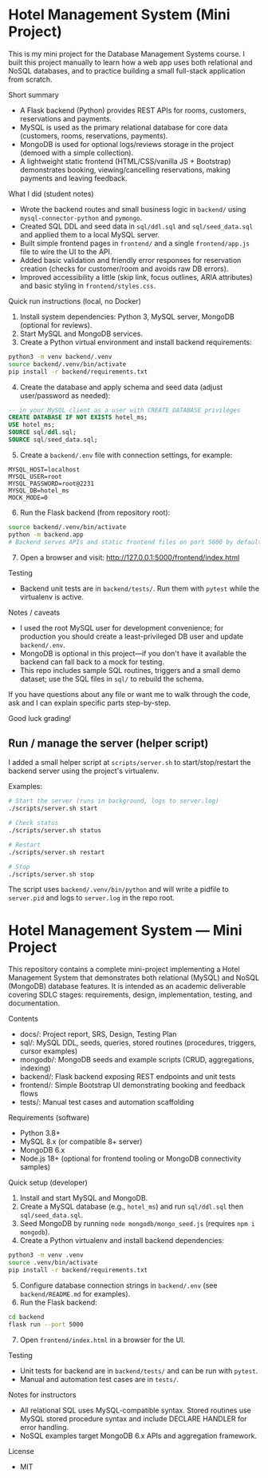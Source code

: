 # Hotel Management System (Mini Project)

This is my mini project for the Database Management Systems course. I built this project manually to learn how a web app uses both relational and NoSQL databases, and to practice building a small full-stack application from scratch.

Short summary
- A Flask backend (Python) provides REST APIs for rooms, customers, reservations and payments.
- MySQL is used as the primary relational database for core data (customers, rooms, reservations, payments).
- MongoDB is used for optional logs/reviews storage in the project (demoed with a simple collection).
- A lightweight static frontend (HTML/CSS/vanilla JS + Bootstrap) demonstrates booking, viewing/cancelling reservations, making payments and leaving feedback.

What I did (student notes)
- Wrote the backend routes and small business logic in `backend/` using `mysql-connector-python` and `pymongo`.
- Created SQL DDL and seed data in `sql/ddl.sql` and `sql/seed_data.sql` and applied them to a local MySQL server.
- Built simple frontend pages in `frontend/` and a single `frontend/app.js` file to wire the UI to the API.
- Added basic validation and friendly error responses for reservation creation (checks for customer/room and avoids raw DB errors).
- Improved accessibility a little (skip link, focus outlines, ARIA attributes) and basic styling in `frontend/styles.css`.

Quick run instructions (local, no Docker)
1. Install system dependencies: Python 3, MySQL server, MongoDB (optional for reviews).
2. Start MySQL and MongoDB services.
3. Create a Python virtual environment and install backend requirements:

```bash
python3 -m venv backend/.venv
source backend/.venv/bin/activate
pip install -r backend/requirements.txt
```

4. Create the database and apply schema and seed data (adjust user/password as needed):

```sql
-- in your MySQL client as a user with CREATE DATABASE privileges
CREATE DATABASE IF NOT EXISTS hotel_ms;
USE hotel_ms;
SOURCE sql/ddl.sql;
SOURCE sql/seed_data.sql;
```

5. Create a `backend/.env` file with connection settings, for example:

```
MYSQL_HOST=localhost
MYSQL_USER=root
MYSQL_PASSWORD=root@2231
MYSQL_DB=hotel_ms
MOCK_MODE=0
```

6. Run the Flask backend (from repository root):

```bash
source backend/.venv/bin/activate
python -m backend.app
# Backend serves APIs and static frontend files on port 5000 by default
```

7. Open a browser and visit: http://127.0.0.1:5000/frontend/index.html

Testing
- Backend unit tests are in `backend/tests/`. Run them with `pytest` while the virtualenv is active.

Notes / caveats
- I used the root MySQL user for development convenience; for production you should create a least-privileged DB user and update `backend/.env`.
- MongoDB is optional in this project—if you don't have it available the backend can fall back to a mock for testing.
- This repo includes sample SQL routines, triggers and a small demo dataset; use the SQL files in `sql/` to rebuild the schema.

If you have questions about any file or want me to walk through the code, ask and I can explain specific parts step-by-step.

Good luck grading!

Run / manage the server (helper script)
--------------------------------------
I added a small helper script at `scripts/server.sh` to start/stop/restart the backend server using the project's virtualenv.

Examples:

```bash
# Start the server (runs in background, logs to server.log)
./scripts/server.sh start

# Check status
./scripts/server.sh status

# Restart
./scripts/server.sh restart

# Stop
./scripts/server.sh stop
```

The script uses `backend/.venv/bin/python` and will write a pidfile to `server.pid` and logs to `server.log` in the repo root.
# Hotel Management System — Mini Project

This repository contains a complete mini-project implementing a Hotel Management System that demonstrates both relational (MySQL) and NoSQL (MongoDB) database features. It is intended as an academic deliverable covering SDLC stages: requirements, design, implementation, testing, and documentation.

Contents
- docs/: Project report, SRS, Design, Testing Plan
- sql/: MySQL DDL, seeds, queries, stored routines (procedures, triggers, cursor examples)
- mongodb/: MongoDB seeds and example scripts (CRUD, aggregations, indexing)
- backend/: Flask backend exposing REST endpoints and unit tests
- frontend/: Simple Bootstrap UI demonstrating booking and feedback flows
- tests/: Manual test cases and automation scaffolding

Requirements (software)
- Python 3.8+
- MySQL 8.x (or compatible 8+ server)
- MongoDB 6.x
- Node.js 18+ (optional for frontend tooling or MongoDB connectivity samples)

Quick setup (developer)
1. Install and start MySQL and MongoDB.
2. Create a MySQL database (e.g., `hotel_ms`) and run `sql/ddl.sql` then `sql/seed_data.sql`.
3. Seed MongoDB by running `node mongodb/mongo_seed.js` (requires `npm i mongodb`).
4. Create a Python virtualenv and install backend dependencies:

```bash
python3 -m venv .venv
source .venv/bin/activate
pip install -r backend/requirements.txt
```

5. Configure database connection strings in `backend/.env` (see `backend/README.md` for examples).
6. Run the Flask backend:

```bash
cd backend
flask run --port 5000
```

7. Open `frontend/index.html` in a browser for the UI.

Testing
- Unit tests for backend are in `backend/tests/` and can be run with `pytest`.
- Manual and automation test cases are in `tests/`.

Notes for instructors
- All relational SQL uses MySQL-compatible syntax. Stored routines use MySQL stored procedure syntax and include DECLARE HANDLER for error handling.
- NoSQL examples target MongoDB 6.x APIs and aggregation framework.

License
- MIT
